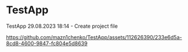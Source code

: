 # TestApp
TestApp 29.08.2023 18:14 - Create project file


https://github.com/mazn1chenko/TestApp/assets/112626390/233e6d5a-8cd8-4600-9847-fc804e5d8639

